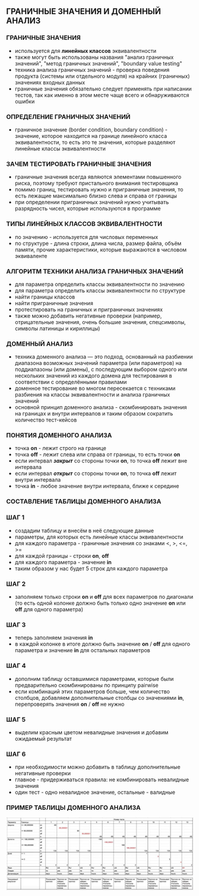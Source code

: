 ## ГРАНИЧНЫЕ ЗНАЧЕНИЯ И ДОМЕННЫЙ АНАЛИЗ

### ГРАНИЧНЫЕ ЗНАЧЕНИЯ
* используется для **линейных классов** эквивалентности
* также могут быть использованы названия "анализ граничных значений", "метод граничных значений", "boundary value testing"
* техника анализа граничных значений - проверка поведения продукта (системы или отдельного модуля) на крайних (граничных) значениях входных данных
* граничные значения обязательно следует применять при написании тестов, так как именно в этом месте чаще всего и обнаруживаются ошибки

### ОПРЕДЕЛЕНИЕ ГРАНИЧНЫХ ЗНАЧЕНИЙ
* граничное значение (border condition, boundary condition) - значение, которое находится на границе линейного класса эквивалентности, то есть это те значения, которые разделяют линейные классы эквивалентности

### ЗАЧЕМ ТЕСТИРОВАТЬ ГРАНИЧНЫЕ ЗНАЧЕНИЯ
* граничные значения всегда являются элементами повышенного риска, поэтому требуют пристального внимания тестировщика
* помимо границ, тестировать нужно и приграничные значения, то есть лежащие максимально близко слева и справа от границы
* при определении приграничных значений нужно учитывать разрядность чисел, которые используются в программе

### ТИПЫ ЛИНЕЙНЫХ КЛАССОВ ЭКВИВАЛЕНТНОСТИ
* по значению - используется для числовых переменных
* по структуре - длина строки, длина числа, размер файла, объём памяти, прочие характеристики, которые выражаются в числовом эквиваленте

### АЛГОРИТМ ТЕХНИКИ АНАЛИЗА ГРАНИЧНЫХ ЗНАЧЕНИЙ
* для параметра определить классы эквивалентности по значению
* для параметра определить классы эквивалентности по структуре
* найти границы классов
* найти приграничные значения
* протестировать на граничных и приграничных значениях
* также можно добавить негативные проверки (например, отрицательные значения, очень большие значения, спецсимволы, символы латиницы и кириллицы)

### ДОМЕННЫЙ АНАЛИЗ
* техника доменного анализа — это подход, основанный на разбиении диапазона возможных значений параметра (или параметров) на поддиапазоны (или домены), с последующим выбором одного или нескольких значений из каждого домена для тестирования в соответствии с определёнными правилами
* доменное тестирование во многом пересекается с техниками разбиения на классы эквивалентности и анализа граничных значений
* основной принцип доменного анализа - скомбинировать значения на границах и внутри интервалов и таким образом сократить количество тест-кейсов

### ПОНЯТИЯ ДОМЕННОГО АНАЛИЗА
* точка **on** - лежит строго на границе
* точка **off** - лежит слева или справа от границы, то есть точки **on**
* если интервал _**закрыт**_ со стороны точки **on**, то точка **off** лежит вне интервала
* если интервал _**открыт**_ со стороны точки **on**, то точка **off** лежит внутри интервала
* точка **in** - любое значение внутри интервала, ближе к середине

### СОСТАВЛЕНИЕ ТАБЛИЦЫ ДОМЕННОГО АНАЛИЗА

### ШАГ 1
* создадим таблицу и внесём в неё следующие данные
* параметры, для которых есть линейные классы эквивалентности
* для каждого параметра - граничные значения со знаками <, >, <=, >=
* для каждой границы - строки **on**, **off**
* для каждого параметра - значение **in**
* таким образом у нас будет 5 строк для каждого параметра

### ШАГ 2
* заполняем только строки **on** и **off** для всех параметров по диагонали (то есть одной колонке должно быть только одно значение **on** или **off** для одного параметра)

### ШАГ 3
* теперь заполняем значения **in**
* в каждой колонке в итоге должно быть значение **on** / **off** для одного параметра и значение **in** для остальных параметров

### ШАГ 4
* дополним таблицу оставшимися параметрами, которые были предварительно скомбинированы по принципу pairwise
* если комбинаций этих параметров больше, чем количество столбцов, добавляем дополнительные столбцы со значениями **in**, перепроверять значения **on** / **off** не нужно

### ШАГ 5
* выделим красным цветом невалидные значения и добавим ожидаемый результат

### ШАГ 6
* при необходимости можно добавить в таблицу дополнительные негативные проверки
* главное - придерживаться правила: не комбинировать невалидные значения
* один тест - одно невалидное значение, остальные - валидные

### ПРИМЕР ТАБЛИЦЫ ДОМЕННОГО АНАЛИЗА
![Пример таблицы доменного анализа](img/domain_analysis.jpg)
